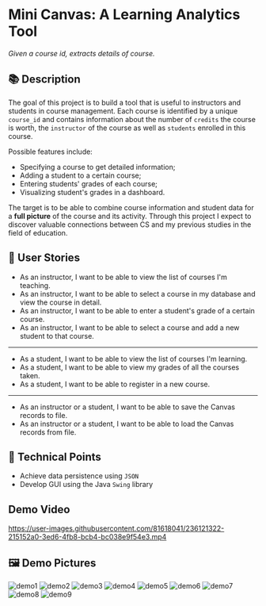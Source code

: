 # Mini Canvas: A Learning Analytics Tool

*Given a course id, extracts details of course.*

## 📚 Description

The goal of this project is to build a tool that is useful to instructors and students in course management. Each course is identified by a unique `course_id` and contains information about the number of `credits` the course is worth, the `instructor` of the course as well as `students` enrolled in this course.

Possible features include:
- Specifying a course to get detailed information;
- Adding a student to a certain course;
- Entering students' grades of each course;
- Visualizing student's grades in a dashboard.

The target is to be able to combine course information and student data for a **full picture** of the course and its activity. Through this project I expect to discover valuable connections between CS and my previous studies in the field of education.

## 📝 User Stories

- As an instructor, I want to be able to view the list of courses I'm teaching.
- As an instructor, I want to be able to select a course in my database and view the course in detail.
- As an instructor, I want to be able to enter a student's grade of a certain course.
- As an instructor, I want to be able to select a course and add a new student to that course.
***
- As a student, I want to be able to view the list of courses I'm learning.
- As a student, I want to be able to view my grades of all the courses taken.
- As a student, I want to be able to register in a new course.
***
- As an instructor or a student, I want to be able to save the Canvas records to file.
- As an instructor or a student, I want to be able to load the Canvas records from file.

## 🔭 Technical Points
- Achieve data persistence using `JSON`
- Develop GUI using the Java `Swing` library

## Demo Video

https://user-images.githubusercontent.com/81618041/236121322-215152a0-3ed6-4fb8-bcb4-bc038e9f54e3.mp4


## 🖼 Demo Pictures
![demo1](Demo_Pictures/iShot_2023-04-22_18.27.34.png)
![demo2](Demo_Pictures/iShot_2023-04-22_18.27.55.png)
![demo3](Demo_Pictures/iShot_2023-04-22_18.28.12.png)
![demo4](Demo_Pictures/iShot_2023-04-22_18.28.36.png)
![demo5](Demo_Pictures/iShot_2023-04-22_18.28.52.png)
![demo6](Demo_Pictures/iShot_2023-04-22_18.30.05.png)
![demo7](Demo_Pictures/iShot_2023-04-22_18.30.48.png)
![demo8](Demo_Pictures/iShot_2023-04-22_18.31.01.png)
![demo9](Demo_Pictures/iShot_2023-04-22_18.31.53.png)
